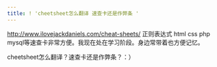 ```yaml
---
title: ! 'cheetsheet怎么翻译 速查卡还是作弊条 '
---
```


<p><a href="http://www.ilovejackdaniels.com/cheat-sheets/">http://www.ilovejackdaniels.com/cheat-sheets/</a>
正则表达式 html css php 
mysql等速查卡非常方便。我现在处在学习阶段。身边常带着也方便记忆。</p>

<p>cheetsheet怎么翻译？速查卡还是作弊条？：）</p>
